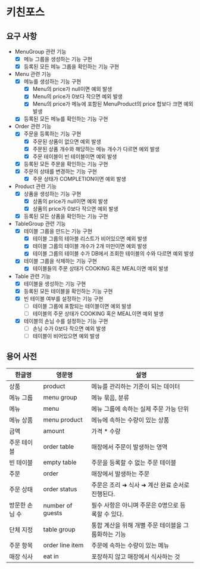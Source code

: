 # 키친포스

## 요구 사항
- MenuGroup 관련 기능
    - [x] 메뉴 그룹을 생성하는 기능 구현
    - [x] 등록된 모든 메뉴 그룹을 확인하는 기능 구현

- Menu 관련 기능
    - [x] 메뉴를 생성하는 기능 구현
        - [x] Menu의 price가 null이면 예외 발생
        - [x] Menu의 price가 0보다 작으면 예외 발생
        - [x] Menu의 price가 메뉴에 포함된 MenuProduct의 price 합보다 크면 예외 발생
    - [x] 등록된 모든 메뉴를 확인하는 기능 구현

- Order 관련 기능
    - [x] 주문을 등록하는 기능 구현
        - [x] 주문된 상품이 없으면 예외 발생
        - [x] 주문된 상품 개수와 해당하는 메뉴 개수가 다르면 예외 발생
        - [x] 주문 테이블이 빈 테이블이면 예외 발생
    - [x] 등록된 모든 주문을 확인하는 기능 구현
    - [x] 주문의 상태를 변경하는 기능 구현
        - [x] 주문 상태가 COMPLETION이면 예외 발생

- Product 관련 기능
    - [x] 상품을 생성하는 기능 구현
        - [x] 상품의 price가 null이면 예외 발생
        - [x] 상품의 price가 0보다 작으면 예외 발생
    - [x] 등록된 모든 상품을 확인하는 기능 구현

- TableGroup 관련 기능
    - [x] 테이블 그룹을 만드는 기능 구현
        - [x] 테이블 그룹의 테아블 리스트가 비어있으면 예외 발생
        - [x] 테이블 그룹의 테이블 개수가 2개 미만이면 예외 발생
        - [x] 테이블 그룹의 테이블 수가 DB에서 조회한 테이블의 수와 다르면 예외 발생
    - [x] 테이블 그룹을 삭제하는 기능 구현
        - [x] 테이블들의 주문 상태가 COOKING 혹은 MEAL이면 예외 발생

- Table 관련 기능
    - [x] 테이블을 생성하는 기능 구현
    - [x] 등록된 모든 테이블을 확인하는 기능 구현
    - [x] 빈 테이블 여부를 설정하는 기능 구현
        - [ ] 테이블 그룹에 포함되는 테이블이면 예외 발생
        - [ ] 테이블의 주문 상태가 COOKING 혹은 MEAL이면 예외 발생
    - [x] 테이블의 손님 수를 설정하는 기능 구현
        - [ ] 손님 수가 0보다 작으면 예외 발생
        - [ ] 테이블이 비어있으면 예외 발생

## 용어 사전

| 한글명 | 영문명 | 설명 |
| --- | --- | --- |
| 상품 | product | 메뉴를 관리하는 기준이 되는 데이터 |
| 메뉴 그룹 | menu group | 메뉴 묶음, 분류 |
| 메뉴 | menu | 메뉴 그룹에 속하는 실제 주문 가능 단위 |
| 메뉴 상품 | menu product | 메뉴에 속하는 수량이 있는 상품 |
| 금액 | amount | 가격 * 수량 |
| 주문 테이블 | order table | 매장에서 주문이 발생하는 영역 |
| 빈 테이블 | empty table | 주문을 등록할 수 없는 주문 테이블 |
| 주문 | order | 매장에서 발생하는 주문 |
| 주문 상태 | order status | 주문은 조리 ➜ 식사 ➜ 계산 완료 순서로 진행된다. |
| 방문한 손님 수 | number of guests | 필수 사항은 아니며 주문은 0명으로 등록할 수 있다. |
| 단체 지정 | table group | 통합 계산을 위해 개별 주문 테이블을 그룹화하는 기능 |
| 주문 항목 | order line item | 주문에 속하는 수량이 있는 메뉴 |
| 매장 식사 | eat in | 포장하지 않고 매장에서 식사하는 것 |
